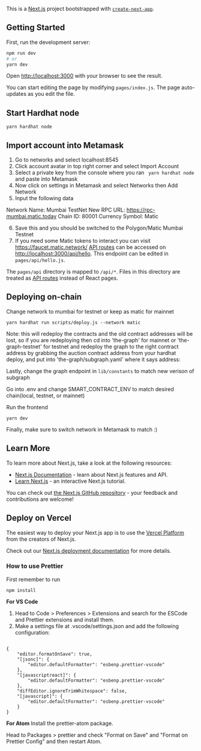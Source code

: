 This is a [Next.js](https://nextjs.org/) project bootstrapped with [`create-next-app`](https://github.com/vercel/next.js/tree/canary/packages/create-next-app).

## Getting Started

First, run the development server:

```bash
npm run dev
# or
yarn dev
```

Open [http://localhost:3000](http://localhost:3000) with your browser to see the result.

You can start editing the page by modifying `pages/index.js`. The page auto-updates as you edit the file.

## Start Hardhat node

```
yarn hardhat node
```

## Import account into Metamask

1. Go to networks and select localhost:8545
2. Click account avatar in top right corner and select Import Account
3. Select a private key from the console where you ran ` yarn hardhat node` and paste into Metamask
4. Now click on settings in Metamask and select Networks then Add Network
5. Input the following data

Network Name: Mumbai TestNet
New RPC URL: https://rpc-mumbai.matic.today
Chain ID: 80001
Currency Symbol: Matic

6. Save this and you should be switched to the Polygon/Matic Mumbai Testnet
7. If you need some Matic tokens to interact you can visit https://faucet.matic.network/
   [API routes](https://nextjs.org/docs/api-routes/introduction) can be accessed on [http://localhost:3000/api/hello](http://localhost:3000/api/hello). This endpoint can be edited in `pages/api/hello.js`.

The `pages/api` directory is mapped to `/api/*`. Files in this directory are treated as [API routes](https://nextjs.org/docs/api-routes/introduction) instead of React pages.

## Deploying on-chain

Change network to mumbai for testnet or keep as matic for mainnet

```
yarn hardhat run scripts/deploy.js --network matic
```
Note: this will redeploy the contracts and the old contract addresses will be lost,
so if you are redeploying then cd into 'the-graph' for mainnet or 'the-graph-testnet' for testnet
and redeploy the graph to the right contract address by grabbing the auction contract address from your hardhat deploy,
and put into 'the-graph/subgraph.yaml' where it says address:

Lastly, change the graph endpoint in `lib/constants` to match new verison of subgraph

Go into .env and change SMART_CONTRACT_ENV to match desired chain(local, testnet, or mainnet)

Run the frontend
```
yarn dev
```

Finally, make sure to switch network in Metamask to match :)

## Learn More

To learn more about Next.js, take a look at the following resources:

-   [Next.js Documentation](https://nextjs.org/docs) - learn about Next.js features and API.
-   [Learn Next.js](https://nextjs.org/learn) - an interactive Next.js tutorial.

You can check out [the Next.js GitHub repository](https://github.com/vercel/next.js/) - your feedback and contributions are welcome!

## Deploy on Vercel

The easiest way to deploy your Next.js app is to use the [Vercel Platform](https://vercel.com/new?utm_medium=default-template&filter=next.js&utm_source=create-next-app&utm_campaign=create-next-app-readme) from the creators of Next.js.

Check out our [Next.js deployment documentation](https://nextjs.org/docs/deployment) for more details.

### How to use Prettier

First remember to run

```
npm install
```

**For VS Code**

1. Head to Code > Preferences > Extensions and search for the ESCode and Prettier extensions and install them.
2. Make a settings file at .vscode/settings.json and add the following configuration:

```

{
    "editor.formatOnSave": true,
    "[jsonc]": {
        "editor.defaultFormatter": "esbenp.prettier-vscode"
    },
    "[javascriptreact]": {
        "editor.defaultFormatter": "esbenp.prettier-vscode"
    },
    "diffEditor.ignoreTrimWhitespace": false,
    "[javascript]": {
        "editor.defaultFormatter": "esbenp.prettier-vscode"
    }
}
```

**For Atom**
Install the prettier-atom package.

Head to Packages > prettier and check "Format on Save" and "Format on Prettier Config" and then restart Atom.
